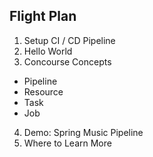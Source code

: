 ## Flight Plan

1. Setup CI / CD Pipeline
2. Hello World
3. Concourse Concepts
  * Pipeline
  * Resource
  * Task
  * Job
4. Demo: Spring Music Pipeline
5. Where to Learn More
